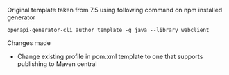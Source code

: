 Original template taken from 7.5 using following command on npm installed generator

```shell
openapi-generator-cli author template -g java --library webclient
```

Changes made
* Change existing profile in pom.xml template to one that supports publishing to Maven central
